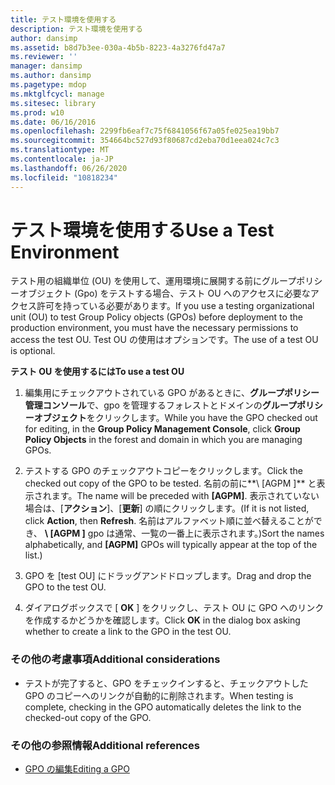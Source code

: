 ```yaml
---
title: テスト環境を使用する
description: テスト環境を使用する
author: dansimp
ms.assetid: b8d7b3ee-030a-4b5b-8223-4a3276fd47a7
ms.reviewer: ''
manager: dansimp
ms.author: dansimp
ms.pagetype: mdop
ms.mktglfcycl: manage
ms.sitesec: library
ms.prod: w10
ms.date: 06/16/2016
ms.openlocfilehash: 2299fb6eaf7c75f6841056f67a05fe025ea19bb7
ms.sourcegitcommit: 354664bc527d93f80687cd2eba70d1eea024c7c3
ms.translationtype: MT
ms.contentlocale: ja-JP
ms.lasthandoff: 06/26/2020
ms.locfileid: "10818234"
---
```

# <span data-ttu-id="2ec83-103">テスト環境を使用する</span><span class="sxs-lookup"><span data-stu-id="2ec83-103">Use a Test Environment</span></span>


<span data-ttu-id="2ec83-104">テスト用の組織単位 (OU) を使用して、運用環境に展開する前にグループポリシーオブジェクト (Gpo) をテストする場合、テスト OU へのアクセスに必要なアクセス許可を持っている必要があります。</span><span class="sxs-lookup"><span data-stu-id="2ec83-104">If you use a testing organizational unit (OU) to test Group Policy objects (GPOs) before deployment to the production environment, you must have the necessary permissions to access the test OU.</span></span> <span data-ttu-id="2ec83-105">Test OU の使用はオプションです。</span><span class="sxs-lookup"><span data-stu-id="2ec83-105">The use of a test OU is optional.</span></span>

**<span data-ttu-id="2ec83-106">テスト OU を使用するには</span><span class="sxs-lookup"><span data-stu-id="2ec83-106">To use a test OU</span></span>**

1.  <span data-ttu-id="2ec83-107">編集用にチェックアウトされている GPO があるときに、**グループポリシー管理コンソール**で、gpo を管理するフォレストとドメインの**グループポリシーオブジェクト**をクリックします。</span><span class="sxs-lookup"><span data-stu-id="2ec83-107">While you have the GPO checked out for editing, in the **Group Policy Management Console**, click **Group Policy Objects** in the forest and domain in which you are managing GPOs.</span></span>

2.  <span data-ttu-id="2ec83-108">テストする GPO のチェックアウトコピーをクリックします。</span><span class="sxs-lookup"><span data-stu-id="2ec83-108">Click the checked out copy of the GPO to be tested.</span></span> <span data-ttu-id="2ec83-109">名前の前に**\ [AGPM \]** と表示されます。</span><span class="sxs-lookup"><span data-stu-id="2ec83-109">The name will be preceded with **\[AGPM\]**.</span></span> <span data-ttu-id="2ec83-110">表示されていない場合は、[**アクション**]、[**更新**] の順にクリックします。</span><span class="sxs-lookup"><span data-stu-id="2ec83-110">(If it is not listed, click **Action**, then **Refresh**.</span></span> <span data-ttu-id="2ec83-111">名前はアルファベット順に並べ替えることができ、 **\ [AGPM \]** gpo は通常、一覧の一番上に表示されます。)</span><span class="sxs-lookup"><span data-stu-id="2ec83-111">Sort the names alphabetically, and **\[AGPM\]** GPOs will typically appear at the top of the list.)</span></span>

3.  <span data-ttu-id="2ec83-112">GPO を [test OU] にドラッグアンドドロップします。</span><span class="sxs-lookup"><span data-stu-id="2ec83-112">Drag and drop the GPO to the test OU.</span></span>

4.  <span data-ttu-id="2ec83-113">ダイアログボックスで [ **OK** ] をクリックし、テスト OU に GPO へのリンクを作成するかどうかを確認します。</span><span class="sxs-lookup"><span data-stu-id="2ec83-113">Click **OK** in the dialog box asking whether to create a link to the GPO in the test OU.</span></span>

### <span data-ttu-id="2ec83-114">その他の考慮事項</span><span class="sxs-lookup"><span data-stu-id="2ec83-114">Additional considerations</span></span>

-   <span data-ttu-id="2ec83-115">テストが完了すると、GPO をチェックインすると、チェックアウトした GPO のコピーへのリンクが自動的に削除されます。</span><span class="sxs-lookup"><span data-stu-id="2ec83-115">When testing is complete, checking in the GPO automatically deletes the link to the checked-out copy of the GPO.</span></span>

### <span data-ttu-id="2ec83-116">その他の参照情報</span><span class="sxs-lookup"><span data-stu-id="2ec83-116">Additional references</span></span>

-   [<span data-ttu-id="2ec83-117">GPO の編集</span><span class="sxs-lookup"><span data-stu-id="2ec83-117">Editing a GPO</span></span>](editing-a-gpo.md)

 

 





